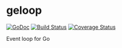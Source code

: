 # geloop

[![GoDoc](https://godoc.org/github.com/roy2220/geloop?status.svg)](https://godoc.org/github.com/roy2220/geloop) [![Build Status](https://travis-ci.com/roy2220/geloop.svg?branch=master)](https://travis-ci.com/roy2220/geloop) [![Coverage Status](https://codecov.io/gh/roy2220/geloop/branch/master/graph/badge.svg)](https://codecov.io/gh/roy2220/geloop)

Event loop for Go
